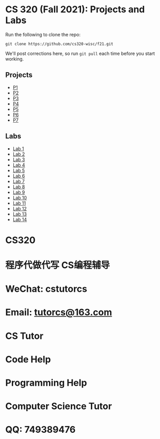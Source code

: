 # CS 320 (Fall 2021): Projects and Labs

Run the following to clone the repo:

```
git clone https://github.com/cs320-wisc/f21.git
```

We'll post corrections here, so run `git pull` each time before you
start working.

## Projects

* [P1](./p1/README.md)
* [P2](./p2/README.md)
* [P3](./p3/README.md)
* [P4](./p4/README.md)
* [P5](./p5/README.md)
* [P6](./p6/README.md)
* [P7](./p7/README.md)

## Labs

* [Lab 1](./lab1/README.md)
* [Lab 2](./lab2/README.md)
* [Lab 3](./lab3/README.md)
* [Lab 4](./lab4/README.md)
* [Lab 5](./lab5/README.md)
* [Lab 6](./lab6/README.md)
* [Lab 7](./lab7/README.md)
* [Lab 8](./lab8/README.md)
* [Lab 9](./lab9/README.md)
* [Lab 10](./lab10/README.md)
* [Lab 11](./lab11/README.md)
* [Lab 12](./lab12/README.md)
* [Lab 13](./lab13/README.md)
* [Lab 14](./lab14/README.md)
# CS320

# 程序代做代写 CS编程辅导

# WeChat: cstutorcs

# Email: tutorcs@163.com

# CS Tutor

# Code Help

# Programming Help

# Computer Science Tutor

# QQ: 749389476
